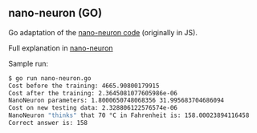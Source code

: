 ## nano-neuron (GO)

Go adaptation of the [nano-neuron code](https://github.com/trekhleb/nano-neuron/blob/master/NanoNeuron.js) (originally in JS).

Full explanation in [nano-neuron](https://github.com/trekhleb/nano-neuron)

Sample run:
```bash
$ go run nano-neuron.go
Cost before the training: 4665.90800179915
Cost after the training: 2.3645081077605986e-06
NanoNeuron parameters: 1.8000650748068356 31.995683704686094
Cost on new testing data: 2.328806122576574e-06
NanoNeuron "thinks" that 70 °C in Fahrenheit is: 158.00023894116458
Correct answer is: 158
```